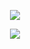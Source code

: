 <p align="center">
    <img src="https://github-readme-stats.vercel.app/api?username=SonOgìfGillas&show_icons=true&theme=tokyonight" />
</p>
<p align="center">
    <img src="(https://github-readme-stats.vercel.app/api/top-langs/?username=SonOfGillas&layout=donut-vertical" />
</p>


